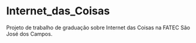 # Internet_das_Coisas
Projeto de trabalho de graduação sobre Internet das Coisas na FATEC São José dos Campos.
